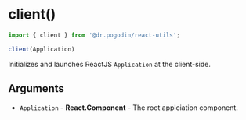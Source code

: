 # client()
```jsx
import { client } from '@dr.pogodin/react-utils';

client(Application)
```
Initializes and launches ReactJS `Application` at the client-side.

## Arguments
- `Application` - **React.Component** - The root applciation component.

